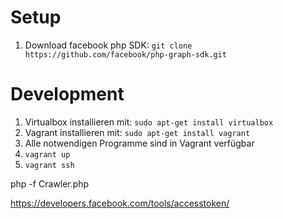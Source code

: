 # Setup
1. Download facebook php SDK: `git clone https://github.com/facebook/php-graph-sdk.git`

# Development
1. Virtualbox installieren mit: `sudo apt-get install virtualbox`
1. Vagrant installieren mit: `sudo apt-get install vagrant`
1. Alle notwendigen Programme sind in Vagrant verfügbar
1. `vagrant up`
1. `vagrant ssh`


 php -f Crawler.php
 
 https://developers.facebook.com/tools/accesstoken/
